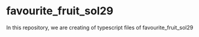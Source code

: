 # favourite_fruit_sol29
In this repository, we are creating of typescript files of favourite_fruit_sol29
